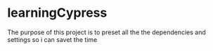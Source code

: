 # learningCypress

The purpose of this project is to preset all the the dependencies and settings so i can savet the time 